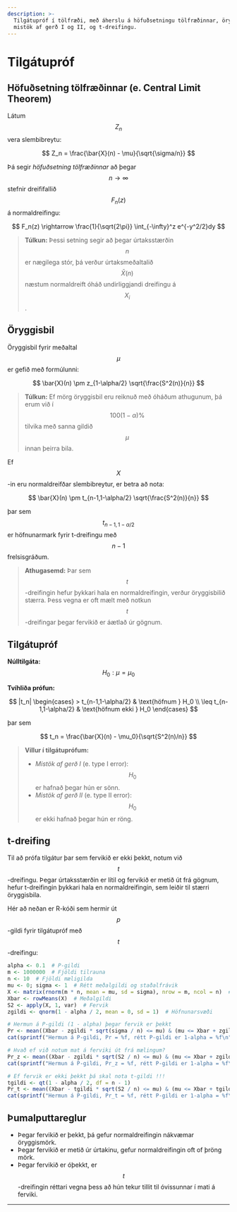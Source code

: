 ```yaml
---
description: >-
  Tilgátupróf í tölfræði, með áherslu á höfuðsetningu tölfræðinnar, öryggisbil,
  mistök af gerð I og II, og t-dreifingu.
---
```


# Tilgátupróf

## Höfuðsetning tölfræðinnar (e. Central Limit Theorem)

Látum $$Z_n$$ vera slembibreytu:

$$
Z_n = \frac{\bar{X}(n) - \mu}{\sqrt{\sigma/n}}
$$

Þá segir *höfuðsetning tölfræðinnar* að þegar $$n \rightarrow \infty$$ stefnir dreififallið $$F_n(z)$$ á normaldreifingu:

$$
F_n(z) \rightarrow \frac{1}{\sqrt{2\pi}} \int_{-\infty}^z e^{-y^2/2}dy
$$

> **Túlkun:** Þessi setning segir að þegar úrtaksstærðin $$n$$ er nægilega stór, þá verður úrtaksmeðaltalið $$\bar{X}(n)$$ næstum normaldreift óháð undirliggjandi dreifingu á $$X_i$$.

## Öryggisbil

Öryggisbil fyrir meðaltal $$\mu$$ er gefið með formúlunni:

$$
\bar{X}(n) \pm z_{1-\alpha/2} \sqrt{\frac{S^2(n)}{n}}
$$

> **Túlkun:** Ef mörg öryggisbil eru reiknuð með óháðum athugunum, þá erum við í $$100(1-\alpha)\%$$ tilvika með sanna gildið $$\mu$$ innan þeirra bila.

Ef $$X$$-in eru normaldreifðar slembibreytur, er betra að nota:

$$
\bar{X}(n) \pm t_{n-1,1-\alpha/2} \sqrt{\frac{S^2(n)}{n}}
$$

þar sem $$t_{n-1,1-\alpha/2}$$ er höfnunarmark fyrir t-dreifingu með $$n-1$$ frelsisgráðum.

> **Athugasemd:** Þar sem $$t$$-dreifingin hefur þykkari hala en normaldreifingin, verður öryggisbilið stærra. Þess vegna er oft mælt með notkun $$t$$-dreifingar þegar fervikið er áætlað úr gögnum.

## Tilgátupróf

**Núlltilgáta:** $$H_0: \mu = \mu_0$$

**Tvíhliða prófun:**

$$
|t_n| \begin{cases} > t_{n-1,1-\alpha/2} & \text{höfnum } H_0 \\
\leq t_{n-1,1-\alpha/2} & \text{höfnum ekki } H_0 \end{cases}
$$

þar sem

$$
t_n = \frac{\bar{X}(n) - \mu_0}{\sqrt{S^2(n)/n}}
$$

> **Villur í tilgátuprófum:**
> - *Mistök af gerð I* (e. type I error): $$H_0$$ er hafnað þegar hún er sönn.
> - *Mistök af gerð II* (e. type II error): $$H_0$$ er ekki hafnað þegar hún er röng.

## t-dreifing

Til að prófa tilgátur þar sem fervikið er ekki þekkt, notum við $$t$$-dreifingu. Þegar 
úrtaksstærðin er lítil og fervikið er metið út frá gögnum, hefur t-dreifingin þykkari hala en normaldreifingin, sem leiðir til stærri öryggisbila.

Hér að neðan er R-kóði sem hermir út $$p$$-gildi fyrir tilgátupróf með $$t$$-dreifingu:

```r
alpha <- 0.1  # P-gildi
m <- 1000000  # Fjöldi tilrauna
n <- 10  # Fjöldi mæligilda
mu <- 0; sigma <- 1  # Rétt meðalgildi og staðalfrávik
X <- matrix(rnorm(m * n, mean = mu, sd = sigma), nrow = m, ncol = n)  # Normleg slembistærð
Xbar <- rowMeans(X)  # Meðalgildi
S2 <- apply(X, 1, var)  # Fervik
zgildi <- qnorm(1 - alpha / 2, mean = 0, sd = 1)  # Höfnunarsvæði

# Hermun á P-gildi (1 - alpha) þegar fervik er þekkt
Pr <- mean((Xbar - zgildi * sqrt(sigma / n) <= mu) & (mu <= Xbar + zgildi * sqrt(sigma / n)))
cat(sprintf("Hermun á P-gildi, Pr = %f, rétt P-gildi er 1-alpha = %f\n", Pr, 1 - alpha))

# Hvað ef við notum mat á ferviki út frá mælingum?
Pr_z <- mean((Xbar - zgildi * sqrt(S2 / n) <= mu) & (mu <= Xbar + zgildi * sqrt(S2 / n)))
cat(sprintf("Hermun á P-gildi, Pr_z = %f, rétt P-gildi er 1-alpha = %f\n", Pr_z, 1 - alpha))

# Ef fervik er ekki þekkt þá skal nota t-gildi !!!
tgildi <- qt(1 - alpha / 2, df = n - 1)
Pr_t <- mean((Xbar - tgildi * sqrt(S2 / n) <= mu) & (mu <= Xbar + tgildi * sqrt(S2 / n)))
cat(sprintf("Hermun á P-gildi, Pr_t = %f, rétt P-gildi er 1-alpha = %f\n", Pr_t, 1 - alpha))
```

## Þumalputtareglur

- Þegar fervikið er þekkt, þá gefur normaldreifingin nákvæmar öryggismörk.
- Þegar fervikið er metið úr úrtakinu, gefur normaldreifingin oft of þröng mörk.
- Þegar fervikið er óþekkt, er $$t$$-dreifingin réttari vegna þess að hún tekur tillit til 
  óvissunnar í mati á ferviki.

---

